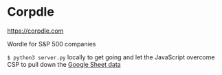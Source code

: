 # Corpdle
https://corpdle.com

Wordle for S&P 500 companies

``$ python3 server.py`` locally to get going and let the JavaScript overcome CSP to pull down the [Google Sheet data](https://docs.google.com/spreadsheets/d/e/2PACX-1vRZVRc-bGBbM6nu7Ku3N1tkylu8e1qxQr_rSAEYJFG8CAa4oOS6lShkKb1CtVoLaxn4LwoEG-GI_G0m/pubhtml)
